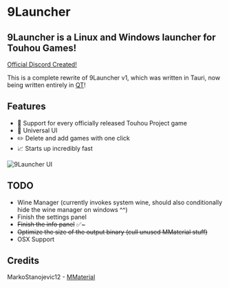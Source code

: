 # 9Launcher

## 9Launcher is a Linux and Windows launcher for Touhou Games!

[Official Discord Created!](https://discord.gg/cxmG2jcTpr)

This is a complete rewrite of 9Launcher v1, which was written in Tauri, now being written entirely in [QT](https://www.qt.io/)!

## Features

- 🔧 Support for every officially released Touhou Project game
- 🌌 Universal UI
- ✏️ Delete and add games with one click
- 📈 Starts up incredibly fast

![9Launcher UI](https://github.com/user-attachments/assets/220bd549-5b6e-480d-8f4f-4e9a5a794155)


## TODO
- Wine Manager (currently invokes system wine, should also conditionally hide the wine manager on windows ^^)
- Finish the settings panel
- ~~Finish the info panel~~ ✅~
- ~~Optimize the size of the output binary (cull unused MMaterial stuff)~~
- OSX Support

## Credits
MarkoStanojevic12 - [MMaterial](https://github.com/MarkoStanojevic12/Material-Qt/tree/main)